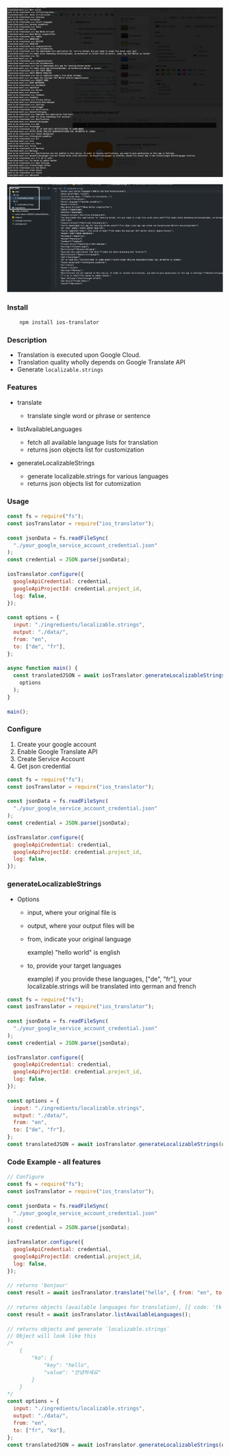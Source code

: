 ![demonstration1.png](./demonstration1.png)

![demonstration2.png](./demonstration2.png)

### Install

```bash
    npm install ios-translator
```

### Description

- Translation is executed upon Google Cloud.
- Translation quality wholly depends on Google Translate API
- Generate `localizable.strings`

### Features

- translate

  - translate single word or phrase or sentence

- listAvailableLanguages

  - fetch all available language lists for translation
  - returns json objects list for customization

- generateLocalizableStrings

  - generate localizable.strings for various languages
  - returns json objects list for cutomization

### Usage

```jsx
const fs = require("fs");
const iosTranslator = require("ios_translator");

const jsonData = fs.readFileSync(
  "./your_google_service_account_credential.json"
);
const credential = JSON.parse(jsonData);

iosTranslator.configure({
  googleApiCredential: credential,
  googleApiProjectId: credential.project_id,
  log: false,
});

const options = {
  input: "./ingredients/localizable.strings",
  output: "./data/",
  from: "en",
  to: ["de", "fr"],
};

async function main() {
  const translatedJSON = await iosTranslator.generateLocalizableStrings(
    options
  );
}

main();
```

### Configure

1. Create your google account
2. Enable Google Translate API
3. Create Service Account
4. Get json credential

```jsx
const fs = require("fs");
const iosTranslator = require("ios_translator");

const jsonData = fs.readFileSync(
  "./your_google_service_account_credential.json"
);
const credential = JSON.parse(jsonData);

iosTranslator.configure({
  googleApiCredential: credential,
  googleApiProjectId: credential.project_id,
  log: false,
});
```

### generateLocalizableStrings

- Options

  - input, where your original file is

  - output, where your output files will be

  - from, indicate your original language

    example) "hello world" is english

  - to, provide your target languages

    example) if you provide these languages, ["de", "fr"], your localizable.strings will be translated into german and french

```jsx
const fs = require("fs");
const iosTranslator = require("ios_translator");

const jsonData = fs.readFileSync(
  "./your_google_service_account_credential.json"
);
const credential = JSON.parse(jsonData);

iosTranslator.configure({
  googleApiCredential: credential,
  googleApiProjectId: credential.project_id,
  log: false,
});

const options = {
  input: "./ingredients/localizable.strings",
  output: "./data/",
  from: "en",
  to: ["de", "fr"],
};
const translatedJSON = await iosTranslator.generateLocalizableStrings(options);
```

### Code Example - all features

```jsx
// Configure
const fs = require("fs");
const iosTranslator = require("ios_translator");

const jsonData = fs.readFileSync(
  "./your_google_service_account_credential.json"
);
const credential = JSON.parse(jsonData);

iosTranslator.configure({
  googleApiCredential: credential,
  googleApiProjectId: credential.project_id,
  log: false,
});

// returns 'bonjour'
const result = await iosTranslator.translate("hello", { from: "en", to: "fr" });

// returns objects (available languages for translation), [{ code: 'tk', name: 'Turkmen' }, { code: 'uk', name: 'Ukrainian' },]
const result = await iosTranslator.listAvailableLanguages();

// returns objects and generate `localizable.strings`
// Object will look like this
/*
    {
        "ko": {
            "key": "hello",
            "value": "안녕하세요"
        }
    }
*/
const options = {
  input: "./ingredients/localizable.strings",
  output: "./data/",
  from: "en",
  to: ["fr", "ko"],
};
const translatedJSON = await iosTranslator.generateLocalizableStrings(options);
```
